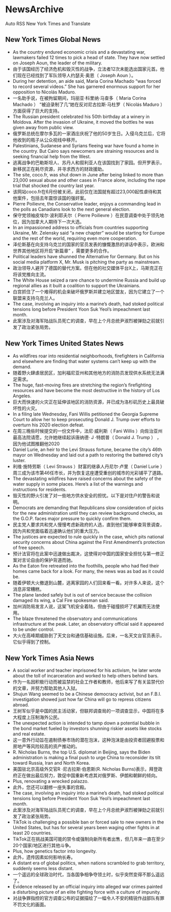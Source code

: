 # NewsArchive
Auto RSS New York Times and Translate

## New York Times Global News
* As the country endured economic crisis and a devastating war, lawmakers failed 12 times to pick a head of state. They have now settled on Joseph Aoun, the leader of the military.
* 由于该国经历了经济危机和毁灭性的战争，立法者12次未能选出国家元首。他们现在已经找到了军队领导人约瑟夫·奥恩（ Joseph Aoun ）。
* During her detention, an aide said, Maria Corina Machado “was forced to record several videos.” She has garnered enormous support for her opposition to Nicolás Maduro.
* 一名助手说，在被拘留期间，玛丽亚·科里纳·马查多（ Maria Corina Machado ） “被迫录制了几“她在反对尼古拉斯·马杜罗（ Nicolás Maduro ）方面获得了巨大的支持。
* The Russian president celebrated his 50th birthday at a winery in Moldova. After the invasion of Ukraine, it moved the bottles he was given away from public view.
* 俄罗斯总统在摩尔多瓦的一家酒庄庆祝了他的50岁生日。入侵乌克兰后，它将他收到的瓶子从公众视线中移开。
* Palestinians, Sudanese and Syrians fleeing war have found a home in the country. But Cairo says newcomers are straining resources and is seeking financial help from the West.
* 逃离战争的巴勒斯坦人、苏丹人和叙利亚人在该国找到了家园。但开罗表示，新移民正在耗尽资源，并寻求西方的财政援助。
* The site, coco.fr, was shut down in June after being linked to more than 23,000 sexual abuse and other cases in France alone, including the rape trial that shocked the country last year.
* 该网站coco.fr在6月份被关闭，此前仅在法国就有超过23,000起性虐待和其他案件，包括去年震惊该国的强奸案。
* Pierre Poilievre, the Conservative leader, enjoys a commanding lead in the polls as Canadians look to the next general election.
* 保守党领袖皮埃尔·波利耶夫尔（ Pierre Poilievre ）在民意调查中处于领先地位，因为加拿大人期待下一次大选。
* In an impassioned address to officials from countries supporting Ukraine, Mr. Zelensky said “a new chapter” would be starting for Europe and the rest of the world, requiring even more cooperation.
* 泽伦斯基在向支持乌克兰的国家的官员发表的慷慨激昂的讲话中表示，欧洲和世界其他地区将开启“新篇章” ，需要更多的合作。
* Political leaders have shunned the Alternative for Germany. But on his social media platform X, Mr. Musk is pitching the party as mainstream.
* 政治领导人避开了德国的替代方案。但在他的社交媒体平台X上，马斯克正在将该党推向主流。
* The White House seized a rare chance to undermine Russia and build up regional allies as it built a coalition to support the Ukrainians.
* 白宫抓住了一个难得的机会来破坏俄罗斯并建立地区盟友，因为它建立了一个联盟来支持乌克兰人。
* The case, involving an inquiry into a marine’s death, had stoked political tensions long before President Yoon Suk Yeol’s impeachment last month.
* 此案涉及对海军陆战队员死亡的调查，早在上个月总统尹淑烈被弹劾之前就引发了政治紧张局势。

## New York Times United States News
* As wildfires roar into residential neighborhoods, firefighters in California and elsewhere are finding that water systems can’t keep up with the demand.
* 随着野火肆虐居民区，加利福尼亚州和其他地方的消防员发现供水系统无法满足需求。
* The huge, fast-moving fires are stretching the region’s firefighting resources and have become the most destructive in the history of Los Angeles.
* 巨大而快速的火灾正在延伸该地区的消防资源，并已成为洛杉矶历史上最具破坏性的火灾。
* In a filing late Wednesday, Fani Willis petitioned the Georgia Supreme Court to allow her to keep prosecuting Donald J. Trump over efforts to overturn his 2020 election defeat.
* 在周三晚些时候提交的一份文件中，法尼·威利斯（ Fani Willis ）向佐治亚州最高法院请愿，允许她继续起诉唐纳德· J ·特朗普（ Donald J. Trump ） ，因为他试图推翻他2020
* Daniel Lurie, an heir to the Levi Strauss fortune, became the city’s 46th mayor on Wednesday and laid out a path to restoring the battered city’s luster.
* 利维·施特劳斯（ Levi Strauss ）财富的继承人丹尼尔·卢里（ Daniel Lurie ）周三成为该市第46任市长，并为恢复这座遭受重创的城市的光彩铺平了道路。
* The devastating wildfires have raised concerns about the safety of the water supply in some places. Here’s a list of the warnings and instructions for residents.
* 毁灭性的野火引发了对一些地方供水安全的担忧。以下是对住户的警告和说明。
* Democrats are demanding that Republicans slow consideration of picks for the new administration until they can review background checks, as the G.O.P. faces major pressure to quickly confirm them.
* 民主党人要求共和党人慢慢考虑新政府的人选，直到他们能够审查背景调查，因为共和党面临着迅速确认他们的重大压力。
* The justices are expected to rule quickly in the case, which pits national security concerns about China against the First Amendment’s protection of free speech.
* 预计法官将在此案中迅速做出裁决，这使得对中国的国家安全担忧与第一修正案对言论自由的保护背道而驰。
* As the Eaton fire retreated into the foothills, people who had fled their homes came back for a look. For many, the news was as bad as it could be.
* 随着伊顿大火撤退到山麓，逃离家园的人们回来看一看。对许多人来说，这个消息非常糟糕。
* The plane landed safely but is out of service because the collision damaged its wing, a Cal Fire spokesman said.
* 加州消防局发言人说，这架飞机安全着陆，但由于碰撞损坏了机翼而无法使用。
* The blaze threatened the observatory and communications infrastructure at the peak. Later, an observatory official said it appeared to be under control.
* 大火在高峰期威胁到了天文台和通信基础设施。后来，一名天文台官员表示，它似乎得到了控制。

## New York Times Asia News
* A social worker and teacher imprisoned for his activism, he later wrote about the toll of incarceration and worked to help others behind bars.
* 作为一名因积极行动而被监禁的社会工作者和教师，他后来写了有关监禁代价的文章，并努力帮助其他人入狱。
* Shujun Wang seemed to be a Chinese democracy activist, but an F.B.I. investigation showed just how far China will go to repress citizens abroad.
* 王树军似乎是中国的民主活动家，但联邦调查局的一项调查显示，中国将在多大程度上压制海外公民。
* The unexpected action is intended to tamp down a potential bubble in the bond market fueled by investors shunning riskier assets like stocks and real estate.
* 这一意外行动旨在遏制债券市场的潜在泡沫，这种泡沫是由投资者回避股票和房地产等风险较高的资产推动的。
* R. Nicholas Burns, the top U.S. diplomat in Beijing, says the Biden administration is making a final push to urge China to reconsider its tilt toward Russia, Iran and North Korea.
* 美国驻北京高级外交官R ·尼古拉斯·伯恩斯(R. Nicholas Burns)表示，拜登政府正在做出最后努力，敦促中国重新考虑其对俄罗斯、伊朗和朝鲜的倾向。
* Plus, renovating a wrecked palazzo.
* 此外，您还可以翻修一座失事的宫殿。
* The case, involving an inquiry into a marine’s death, had stoked political tensions long before President Yoon Suk Yeol’s impeachment last month.
* 此案涉及对海军陆战队员死亡的调查，早在上个月总统尹淑烈被弹劾之前就引发了政治紧张局势。
* TikTok is challenging a possible ban or forced sale to new owners in the United States, but has for several years been waging other fights in at least 20 countries.
* TikTok正在挑战美国可能的禁令或强制向新所有者出售，但几年来一直在至少20个国家/地区进行其他斗争。
* Plus, how genetics factor into longevity.
* 此外，遗传因素如何影响长寿。
* A distant era of global politics, when nations scrambled to grab territory, suddenly seems less distant.
* 一个遥远的全球政治时代，当各国争相争夺领土时，似乎突然变得不那么遥远了。
* Evidence released by an official inquiry into alleged war crimes painted a disturbing picture of an elite fighting force with a culture of impunity.
* 对战争罪指控的官方调查公布的证据描绘了一幅令人不安的精锐作战部队有罪不罚文化的画面。

